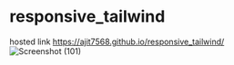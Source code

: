 # responsive_tailwind
 hosted link https://ajit7568.github.io/responsive_tailwind/
![Screenshot (101)](https://github.com/ajit7568/responsive_tailwind/assets/104454960/c64dcd82-368e-463a-aad4-7bbc30b2a9e8)

